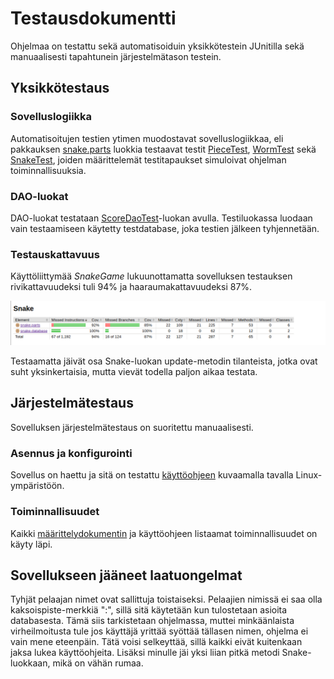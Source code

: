 # Testausdokumentti

Ohjelmaa on testattu sekä automatisoiduin yksikkötestein JUnitilla sekä manuaalisesti tapahtunein järjestelmätason testein.

## Yksikkötestaus

### Sovelluslogiikka

Automatisoitujen testien ytimen muodostavat sovelluslogiikkaa, eli pakkauksen [snake.parts](https://github.com/hallssus/omt-harjoitustyo/tree/master/Snake/src/main/java/snake/parts) luokkia testaavat testit [PieceTest](https://github.com/hallssus/omt-harjoitustyo/blob/master/Snake/src/test/java/snake/parts/PieceTest.java), [WormTest](https://github.com/hallssus/omt-harjoitustyo/blob/master/Snake/src/test/java/snake/parts/WormTest.java) sekä [SnakeTest](https://github.com/hallssus/omt-harjoitustyo/blob/master/Snake/src/test/java/snake/parts/SnakeTest.java), joiden määrittelemät testitapaukset simuloivat ohjelman toiminnallisuuksia. 

### DAO-luokat

DAO-luokat testataan [ScoreDaoTest](https://github.com/hallssus/omt-harjoitustyo/blob/master/Snake/src/test/java/snake/database/ScoreDaoTest.java)-luokan avulla. Testiluokassa luodaan vain testaamiseen käytetty testdatabase, joka testien jälkeen tyhjennetään. 

### Testauskattavuus

Käyttöliittymää *SnakeGame* lukuunottamatta sovelluksen testauksen rivikattavuudeksi tuli 94% ja haaraumakattavuudeksi 87%.

![Testikattavuus](https://github.com/hallssus/omt-harjoitustyo/blob/master/dokumentaatio/kuvat/testikattavuus.png)

Testaamatta jäivät osa Snake-luokan update-metodin tilanteista, jotka ovat suht yksinkertaisia, mutta vievät todella paljon aikaa testata. 

## Järjestelmätestaus

Sovelluksen järjestelmätestaus on suoritettu manuaalisesti.

### Asennus ja konfigurointi

Sovellus on haettu ja sitä on testattu [käyttöohjeen](https://github.com/hallssus/omt-harjoitustyo/blob/master/dokumentaatio/kayttoohje.md) kuvaamalla tavalla Linux-ympäristöön.

### Toiminnallisuudet

Kaikki [määrittelydokumentin](https://github.com/hallssus/omt-harjoitustyo/blob/master/dokumentaatio/vaatimusmaarittely.md) ja käyttöohjeen listaamat toiminnallisuudet on käyty läpi. 

## Sovellukseen jääneet laatuongelmat

Tyhjät pelaajan nimet ovat sallittuja toistaiseksi. Pelaajien nimissä ei saa olla kaksoispiste-merkkiä ":", sillä sitä käytetään kun tulostetaan asioita databasesta. Tämä siis tarkistetaan ohjelmassa, muttei minkäänlaista virheilmoitusta tule jos käyttäjä yrittää syöttää tällasen nimen, ohjelma ei vain mene eteenpäin. Tätä voisi selkeyttää, sillä kaikki eivät kuitenkaan jaksa lukea käyttöohjeita.
Lisäksi minulle jäi yksi liian pitkä metodi Snake-luokkaan, mikä on vähän rumaa.



